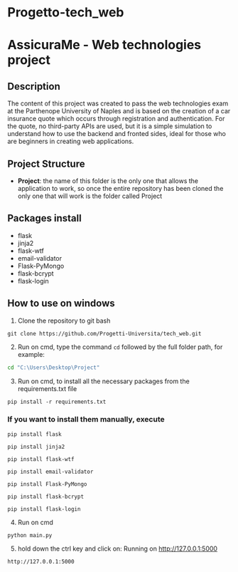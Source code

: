 # Progetto-tech_web
# AssicuraMe - Web technologies project

## Description
The content of this project was created to pass the web technologies exam at the Parthenope University of Naples and is based on the creation of a car insurance quote which occurs through registration and authentication. For the quote, no third-party APIs are used, but it is a simple simulation to understand how to use the backend and fronted sides, ideal for those who are beginners in creating web applications.

## Project Structure
- **Project**: the name of this folder is the only one that allows the application to work, so once the entire repository has been cloned the only one that will work is the folder called Project

## Packages install
- flask
- jinja2
- flask-wtf
- email-validator
- Flask-PyMongo
- flask-bcrypt
- flask-login

## How  to use on windows 
1. Clone the repository to git bash
```
git clone https://github.com/Progetti-Universita/tech_web.git
```
2. Run on cmd, type the command `cd` followed by the full folder path, for example:
```cmd
cd "C:\Users\Desktop\Project"
``` 
3. Run on cmd, to install all the necessary packages from the requirements.txt file
```
pip install -r requirements.txt
```
### If you want to install them manually, execute
```
pip install flask
```
```
pip install jinja2
```
```
pip install flask-wtf
```
```
pip install email-validator
```
```
pip install Flask-PyMongo
```
```
pip install flask-bcrypt
```
```
pip install flask-login
```

4. Run on cmd
```
python main.py
```
5. hold down the ctrl key and click on: Running on http://127.0.0.1:5000
```
http://127.0.0.1:5000
```


